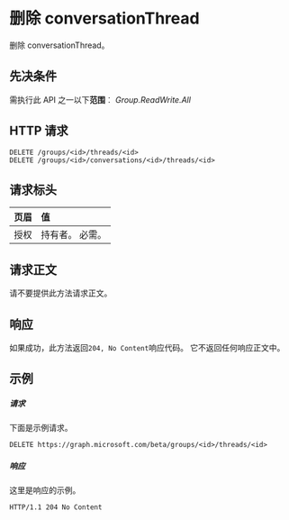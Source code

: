 # <a name="delete-conversationthread"></a>删除 conversationThread

删除 conversationThread。
## <a name="prerequisites"></a>先决条件
需执行此 API 之一以下**范围**︰ *Group.ReadWrite.All*
 
## <a name="http-request"></a>HTTP 请求
<!-- { "blockType": "ignored" } -->
```http
DELETE /groups/<id>/threads/<id>
DELETE /groups/<id>/conversations/<id>/threads/<id>

```
## <a name="request-headers"></a>请求标头
| 页眉       | 值 |
|:---------------|:--------|
| 授权  | 持有者<token>。 必需。  |

## <a name="request-body"></a>请求正文
请不要提供此方法请求正文。


## <a name="response"></a>响应
如果成功，此方法返回`204, No Content`响应代码。 它不返回任何响应正文中。

## <a name="example"></a>示例
##### <a name="request"></a>请求
下面是示例请求。
<!-- {
  "blockType": "request",
  "name": "delete_conversationthread"
}-->
```http
DELETE https://graph.microsoft.com/beta/groups/<id>/threads/<id>
```
##### <a name="response"></a>响应
这里是响应的示例。 
<!-- {
  "blockType": "response",
  "truncated": true
} -->
```http
HTTP/1.1 204 No Content
```

<!-- uuid: 8fcb5dbc-d5aa-4681-8e31-b001d5168d79
2015-10-25 14:57:30 UTC -->
<!-- {
  "type": "#page.annotation",
  "description": "Delete conversationThread",
  "keywords": "",
  "section": "documentation",
  "tocPath": ""
}-->